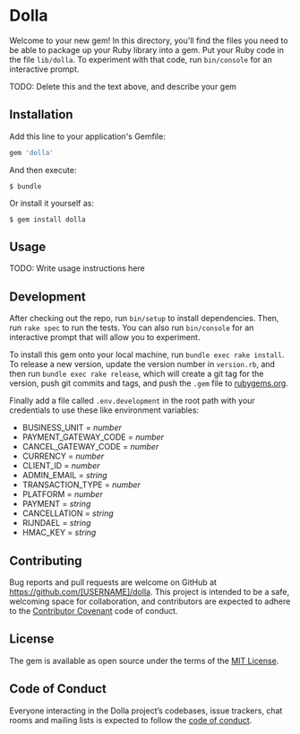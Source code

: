 # Dolla

Welcome to your new gem! In this directory, you'll find the files you need to be able to package up your Ruby library into a gem. Put your Ruby code in the file `lib/dolla`. To experiment with that code, run `bin/console` for an interactive prompt.

TODO: Delete this and the text above, and describe your gem

## Installation

Add this line to your application's Gemfile:

```ruby
gem 'dolla'
```

And then execute:

    $ bundle

Or install it yourself as:

    $ gem install dolla

## Usage

TODO: Write usage instructions here

## Development

After checking out the repo, run `bin/setup` to install dependencies. Then, run `rake spec` to run the tests. You can also run `bin/console` for an interactive prompt that will allow you to experiment.

To install this gem onto your local machine, run `bundle exec rake install`. To release a new version, update the version number in `version.rb`, and then run `bundle exec rake release`, which will create a git tag for the version, push git commits and tags, and push the `.gem` file to [rubygems.org](https://rubygems.org).

Finally add a file called `.env.development` in the root path with your credentials to use these like environment variables:
- BUSINESS_UNIT = _number_
- PAYMENT_GATEWAY_CODE = _number_
- CANCEL_GATEWAY_CODE = _number_
- CURRENCY              = _number_
- CLIENT_ID             = _number_
- ADMIN_EMAIL           = _string_
- TRANSACTION_TYPE      = _number_
- PLATFORM              = _number_
- PAYMENT               = _string_
- CANCELLATION          = _string_
- RIJNDAEL = _string_
- HMAC_KEY = _string_

## Contributing

Bug reports and pull requests are welcome on GitHub at https://github.com/[USERNAME]/dolla. This project is intended to be a safe, welcoming space for collaboration, and contributors are expected to adhere to the [Contributor Covenant](http://contributor-covenant.org) code of conduct.

## License

The gem is available as open source under the terms of the [MIT License](https://opensource.org/licenses/MIT).

## Code of Conduct

Everyone interacting in the Dolla project’s codebases, issue trackers, chat rooms and mailing lists is expected to follow the [code of conduct](https://github.com/[USERNAME]/dolla/blob/master/CODE_OF_CONDUCT.md).
